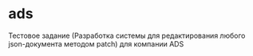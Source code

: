 # ads
Тестовое задание (Разработка системы для редактирования любого json-документа методом patch) для компании ADS
